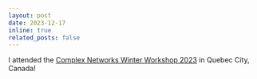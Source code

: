 ```yaml
---
layout: post
date: 2023-12-17
inline: true
related_posts: false
---
```


I attended the [Complex Networks Winter Workshop 2023](https://x.com/cnwws) in Quebec City, Canada!
